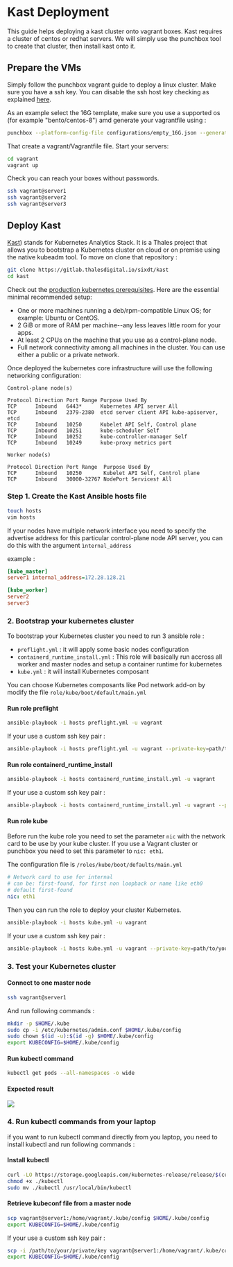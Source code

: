 ﻿#  Kast Deployment

This guide helps deploying a kast cluster onto vagrant boxes. Kast requires a cluster of
centos or redhat servers. We will simply use the punchbox tool to create that cluster, then
install kast onto it. 

## Prepare the VMs

Simply follow the punchbox vagrant guide to deploy a linux cluster. 
Make sure you have a ssh key. You can disable the ssh host key checking
as explained [here](../vagrant/README.md). 

As an example select the 16G template, make sure you use a
supported os (for example "bento/centos-8") amd generate your vagrantfile using :

```sh
punchbox --platform-config-file configurations/empty_16G.json --generate-vagrantfile
```

That create a vagrant/Vagrantfile file. Start your servers:

```sh
cd vagrant
vagrant up
```

Check you can reach your boxes without passwords.

```sh
ssh vagrant@server1
ssh vagrant@server2
ssh vagrant@server3
```

##  Deploy Kast

[Kast](https://gitlab.thalesdigital.io/sixdt/kast)) stands for Kubernetes Analytics Stack. 
It is a Thales project that allows you to bootstrap a Kubernetes cluster on cloud or on premise using the native kubeadm tool. To move on clone that repository :

```sh
git clone https://gitlab.thalesdigital.io/sixdt/kast
cd kast
```

Check out the [production kubernetes prerequisites](https://kubernetes.io/docs/setup/production-environment/tools/kubeadm/create-cluster-kubeadm/). Here are the essential minimal recommended setup:

-   One or more machines running a deb/rpm-compatible Linux OS; for example: Ubuntu or CentOS.
-   2 GiB or more of RAM per machine--any less leaves little room for your apps.
-   At least 2 CPUs on the machine that you use as a control-plane node.
-   Full network connectivity among all machines in the cluster. You can use either a public or a private network.

Once deployed the kubernetes core infrastructure will use the following networking configuration:

```/bin/sh
Control-plane node(s)

Protocol Direction Port Range Purpose Used By
TCP      Inbound   6443*      Kubernetes API server All
TCP      Inbound   2379-2380  etcd server client API kube-apiserver, etcd
TCP      Inbound   10250      Kubelet API Self, Control plane
TCP      Inbound   10251      kube-scheduler Self
TCP      Inbound   10252      kube-controller-manager Self
TCP      Inbound   10249      kube-proxy metrics port

Worker node(s)

Protocol Direction Port Range  Purpose Used By
TCP      Inbound   10250       Kubelet API Self, Control plane
TCP      Inbound   30000-32767 NodePort Services† All
```

### Step 1. Create the Kast Ansible hosts file

```sh
touch hosts
vim hosts
```

If your nodes have multiple network interface you need to specify the advertise address for this particular control-plane node API server, you can do this with the argument ``ìnternal_address``

example  :

```ini
[kube_master]
server1 internal_address=172.28.128.21

[kube_worker]
server2
server3
```


### 2. Bootstrap your kubernetes cluster

To bootstrap your Kubernetes cluster you need to run 3 ansible role :

 - `preflight.yml` : it will apply some basic nodes configuration
 - `containerd_runtime_install.yml` : This role will basically run accross all worker and master nodes and setup a container runtime for kubernetes
 - `kube.yml` : it will install Kubernetes composant

You can choose Kubernetes composants like Pod network add-on by modify the file ``role/kube/boot/default/main.yml``


#### Run role preflight

```sh
ansible-playbook -i hosts preflight.yml -u vagrant
```
If your use a custom ssh key pair : 
```sh
ansible-playbook -i hosts preflight.yml -u vagrant --private-key=path/to/your/ssh/private/key
```

#### Run role containerd_runtime_install 
```sh
ansible-playbook -i hosts containerd_runtime_install.yml -u vagrant
```
If your use a custom ssh key pair : 
```sh
ansible-playbook -i hosts containerd_runtime_install.yml -u vagrant --private-key=path/to/your/ssh/private/key
```

#### Run role kube 
Before run the kube role you need to set the parameter `nic` with the network card to be use by your kube cluster. If you use a Vagrant cluster or punchbox you need to set this parameter to `nic: eth1`.

The configuration file is `/roles/kube/boot/defaults/main.yml`

```yml
# Network card to use for internal
# can be: first-found, for first non loopback or name like eth0
# default first-found
nic: eth1
```

Then you can run the role to deploy your cluster Kubernetes.

```sh
ansible-playbook -i hosts kube.yml -u vagrant
```
If your use a custom ssh key pair : 
```sh
ansible-playbook -i hosts kube.yml -u vagrant --private-key=path/to/your/ssh/private/key
```

### 3. Test your Kubernetes cluster

#### Connect  to one master node

```sh
ssh vagrant@server1
```

And run following commands : 

```sh
mkdir -p $HOME/.kube
sudo cp -i /etc/kubernetes/admin.conf $HOME/.kube/config
sudo chown $(id -u):$(id -g) $HOME/.kube/config
export KUBECONFIG=$HOME/.kube/config
```

#### Run kubectl command

```sh
kubectl get pods --all-namespaces -o wide
```

#### Expected result

![](./images/test_kube.gif)

### 4. Run kubectl commands from your laptop

if you want to run kubectl command directly from you laptop, you need to install kubectl and run following commands :


#### Install kubectl
```sh
curl -LO https://storage.googleapis.com/kubernetes-release/release/$(curl -s https://storage.googleapis.com/kubernetes-release/release/stable.txt)/bin/linux/amd64/kubectl
chmod +x ./kubectl
sudo mv ./kubectl /usr/local/bin/kubectl
```

#### Retrieve kubeconf file from a master node
```sh
scp vagrant@server1:/home/vagrant/.kube/config $HOME/.kube/config
export KUBECONFIG=$HOME/.kube/config
```

If your use a custom ssh key pair : 

```sh
scp -i /path/to/your/private/key vagrant@server1:/home/vagrant/.kube/config  $HOME/.kube/config
export KUBECONFIG=$HOME/.kube/config
```

